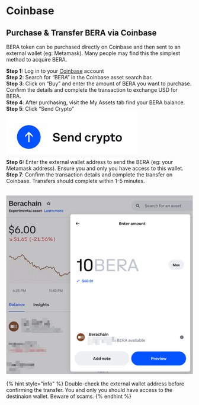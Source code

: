 # Coinbase

## Purchase & Transfer BERA via Coinbase

BERA token can be purchased directly on Coinbase and then sent to an external wallet (eg: Metamask). Many people may find this the simplest method to acquire BERA.

**Step 1:** Log in to your [Coinbase](https://www.coinbase.com/) account\
**Step 2**: Search for “BERA” in the Coinbase asset search bar. \
**Step 3**: Click on “Buy” and enter the amount of BERA you want to purchase. Confirm the details and complete the transaction to exchange USD for BERA.\
**Step 4**: After purchasing, visit the My Assets tab find your BERA balance.\
**Step 5**: Click “Send Crypto” <img src="../../../.gitbook/assets/image (2).png" alt="" data-size="line">\
**Step 6:** Enter the external wallet address to send the BERA (eg: your Metamask address). Ensure you and only you have access to this wallet.\
**Step 7**: Confirm the transaction details and complete the transfer on Coinbase. Transfers should complete within 1-5 minutes.

\
![](<../../../.gitbook/assets/image (1).png>)

{% hint style="info" %}
Double-check the external wallet address before confirming the transfer. You and only you should have access to the destinaion wallet. Beware of scams.
{% endhint %}



